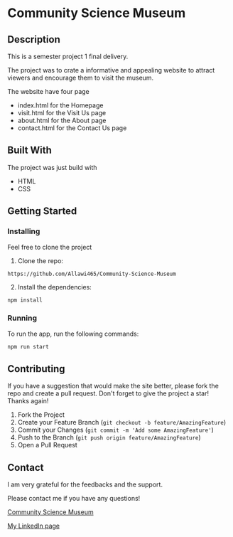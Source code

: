 # Community Science Museum

## Description

This is a semester project 1 final delivery. 

The project was to crate a informative and appealing website to attract viewers and encourage them to visit the museum.

The website have four page

- index.html for the Homepage
- visit.html for the Visit Us page 
- about.html for the About page 
- contact.html for the Contact Us page

## Built With

The project was just build with

- HTML 
- CSS

## Getting Started

### Installing

Feel free to clone the project

1. Clone the repo:

```bash
https://github.com/Allawi465/Community-Science-Museum
```

2. Install the dependencies:

```
npm install
```

### Running

To run the app, run the following commands:

```bash
npm run start
```

## Contributing

If you have a suggestion that would make the site better, please fork the repo and create a pull request. Don't forget to give the project a star! Thanks again!

1. Fork the Project
2. Create your Feature Branch (`git checkout -b feature/AmazingFeature`)
3. Commit your Changes (`git commit -m 'Add some AmazingFeature'`)
4. Push to the Branch (`git push origin feature/AmazingFeature`)
5. Open a Pull Request

## Contact

I am very grateful for the feedbacks and the support. 

Please contact me if you have any questions!

[Community Science Museum](https://upbeat-allen-6fea03.netlify.app)

[My LinkedIn page](https://www.linkedin.com/in/mohammed-allawi-89830621a/)
